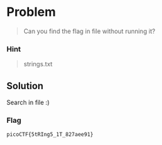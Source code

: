 # Problem

> Can you find the flag in file without running it?

### Hint

> strings.txt

## Solution

Search in file :)

### Flag

`picoCTF{5tRIng5_1T_827aee91}`
